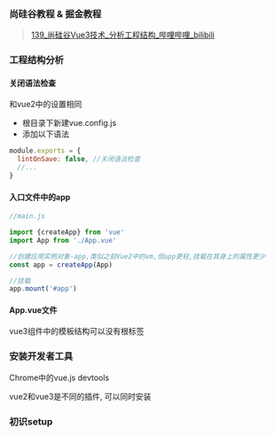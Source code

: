 ### 尚硅谷教程 & 掘金教程

> [139_尚硅谷Vue3技术_分析工程结构_哔哩哔哩_bilibili](https://www.bilibili.com/video/BV1Zy4y1K7SH?p=139&vd_source=0a44ae8faaf24c34689c5c4ff8731349)



### 工程结构分析

#### 关闭语法检查

和vue2中的设置相同

* 根目录下新建vue.config.js
* 添加以下语法

```js
module.exports = {
  lintOnSave: false, //关闭语法检查
  //...
}
```



#### 入口文件中的app

```js
//main.js

import {createApp} from 'vue'
import App from './App.vue'

//创建应用实例对象-app,类似之前Vue2中的vm,但app更轻,挂载在其身上的属性更少
const app = createApp(App)

//挂载
app.mount('#app')
```





#### App.vue文件

vue3组件中的模板结构可以没有根标签







### 安装开发者工具

Chrome中的vue.js devtools

vue2和vue3是不同的插件, 可以同时安装



### 初识setup

































